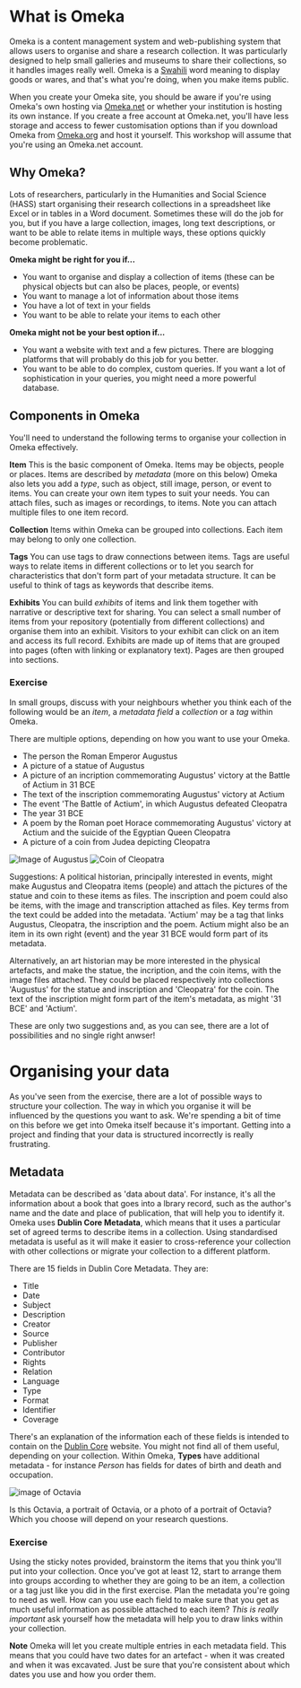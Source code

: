 # What is Omeka

Omeka is a content management system and web-publishing system that allows users to organise and share a research collection.
It was particularly designed to help small galleries and museums to share their collections, so it handles images really well.
Omeka is a [Swahili](http://swahili_english.enacademic.com/11461/omeka) word meaning to display goods or wares, and that's what you're doing, when you make items public.

When you create your Omeka site, you should be aware if you're using Omeka's own hosting via [Omeka.net](omeka.net) or whether your institution is hosting its own instance.
If you create a free account at Omeka.net, you'll have less storage and access to fewer customisation options than if you download
Omeka from [Omeka.org](omeka.org) and host it yourself. This workshop will assume that you're using an Omeka.net account.

## Why Omeka?
Lots of researchers, particularly in the Humanities and Social Science (HASS) start organising their research collections in a 
spreadsheet like Excel or in tables in a Word document. Sometimes these will do the job for you, but if you have a large collection,
images, long text descriptions, or want to be able to relate items in multiple ways, these options quickly become problematic. 

**Omeka might be right for you if...**
* You want to organise and display a collection of items (these can be physical objects but can also be places, people, or events)
* You want to manage a lot of information about those items
* You have a lot of text in your fields
* You want to be able to relate your items to each other

**Omeka might not be your best option if...**
* You want a website with text and a few pictures. There are blogging platforms that will probably do this job for you better.
* You want to be able to do complex, custom queries. If you want a lot of sophistication in your queries, you might need a more powerful database.

## Components in Omeka
You'll need to understand the following terms to organise your collection in Omeka effectively.

**Item** This is the basic component of Omeka. Items may be objects, people or places. Items are described by *metadata* (more on this below) 
Omeka also lets you add a *type*, such as object, still image, person, or event to items. You can create your own item types to suit your needs.
You can attach files, such as images or recordings, to items. Note you can attach multiple files to one item record.

**Collection** Items within Omeka can be grouped into collections. Each item may belong to only one collection.

**Tags** You can use tags to draw connections between items. Tags are useful ways to relate items in different collections or to let you search for characteristics that don't form part of your metadata structure. It can be useful to think of tags as keywords that describe items.

**Exhibits** You can build *exhibits* of items and link them together with narrative or descriptive text for sharing.
You can select a small number of items from your repository (potentially from different collections) and organise them into an exhibit.
Visitors to your exhibit can click on an item and access its full record. Exhibits are made up of items that are grouped into pages (often with linking or explanatory text). Pages are then grouped into sections.

### Exercise
In small groups, discuss with your neighbours whether you think each of the following would be an *item*, a *metadata field* a *collection* or a *tag* within Omeka.

There are multiple options, depending on how you want to use your Omeka. 

* The person the Roman Emperor Augustus
* A picture of a statue of Augustus
* A picture of an incription commemorating Augustus' victory at the Battle of Actium in 31 BCE
* The text of the inscription commemorating Augustus' victory at Actium
* The event 'The Battle of Actium', in which Augustus defeated Cleopatra
* The year 31 BCE
* A poem by the Roman poet Horace commemorating Augustus' victory at Actium and the suicide of the Egyptian Queen Cleopatra
* A picture of a coin from Judea depicting Cleopatra
 
![Image of Augustus](https://upload.wikimedia.org/wikipedia/commons/thumb/e/eb/Statue-Augustus.jpg/320px-Statue-Augustus.jpg) ![Coin of Cleopatra](https://upload.wikimedia.org/wikipedia/commons/thumb/1/1e/Cleopatra_VII_tetradrachm_Ascalon_mint.jpg/250px-Cleopatra_VII_tetradrachm_Ascalon_mint.jpg)

Suggestions: A political historian, principally interested in events, might make Augustus and Cleopatra items (people) and attach the pictures of the statue and coin to these items as files.
The inscription and poem could also be items, with the image and transcription attached as files. Key terms from the text could be added into the metadata.
'Actium' may be a tag that links Augustus, Cleopatra, the inscription and the poem. Actium might also be an item in its own right (event) and the year 31 BCE would form part of its metadata.

Alternatively, an art historian may be more interested in the physical artefacts, and make the statue, the incription, and the coin items, with the image files attached.
They could be placed respectively into collections 'Augustus' for the statue and inscription and 'Cleopatra' for the coin.
The text of the inscription might form part of the item's metadata, as might '31 BCE' and 'Actium'.    

These are only two suggestions and, as you can see, there are a lot of possibilities and no single right anwser!

# Organising your data

As you've seen from the exercise, there are a lot of possible ways to structure your collection. The way in which you organise it will be influenced by the questions you want to ask. We're spending a bit of time on this before we get into Omeka itself because it's important. Getting into a project and finding that your data is structured incorrectly is really frustrating.

## Metadata

Metadata can be described as 'data about data'. For instance, it's all the information about a book that goes into a lbrary record, such as the author's name and the date and place of publication, that will help you to identify it. Omeka uses **Dublin Core Metadata**, which means that it uses a particular set of agreed terms to describe items in a collection. Using standardised metadata is useful as it will make it easier to cross-reference your collection with other collections or migrate your collection to a different platform.

There are 15 fields in Dublin Core Metadata. They are:
* Title
* Date
* Subject
* Description
* Creator
* Source
* Publisher
* Contributor
* Rights
* Relation
* Language
* Type
* Format
* Identifier
* Coverage

There's an explanation of the information each of these fields is intended to contain on the [Dublin Core](http://dublincore.org/documents/dces) website. You might not find all of them useful, depending on your collection. Within Omeka, **Types** have additional metadata - for instance *Person* has fields for dates of birth and death and occupation.

![image of Octavia](http://upload.wikimedia.org/wikipedia/commons/thumb/7/71/8106_-_Roma_-_Ara_Pacis_-_Ottavia_Minore_-_Foto_Giovanni_Dall%27Orto_-_30-Mar-2008.jpg/308px-8106_-_Roma_-_Ara_Pacis_-_Ottavia_Minore_-_Foto_Giovanni_Dall%27Orto_-_30-Mar-2008.jpg)

Is this Octavia, a portrait of Octavia, or a photo of a portrait of Octavia? Which you choose will depend on your research questions.

### Exercise
Using the sticky notes provided, brainstorm the items that you think you'll put into your collection. Once you've got at least 12, start to arrange them into groups according to whether they are going to be an item, a collection or a tag just like you did in the first exercise. Plan the metadata you're going to need as well. How can you use each field to make sure that you get as much useful information as possible attached to each item? *This is really important* ask yourself how the metadata will help you to draw links within your collection. 

**Note** Omeka will let you create multiple entries in each metadata field. This means that you could have two dates for an artefact - when it was created and when it was excavated. Just be sure that you're consistent about which dates you use and how you order them.
